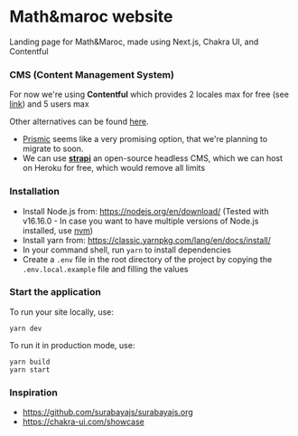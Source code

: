 # Math&maroc website

Landing page for Math&Maroc, made using Next.js, Chakra UI, and Contentful

### CMS (Content Management System)

For now we're using **Contentful** which provides 2 locales max for free (see [link](https://www.contentful.com/pricing/)) and 5 users max

Other alternatives can be found [here](https://nextjs.org/docs/basic-features/pages#static-generation-recommended).

* [Prismic](https://prismic.io/pricing) seems like a very promising option, that we're planning to migrate to soon.
* We can use [**strapi**](https://strapi.io/starters/strapi-starter-next-js-blog) an open-source headless CMS, which we can host on Heroku for free, which would remove all limits

### Installation

* Install Node.js from: <https://nodejs.org/en/download/> (Tested with v16.16.0 - In case you want to have multiple versions of Node.js installed, use [nvm](https://github.com/nvm-sh/nvm))
* Install yarn from: <https://classic.yarnpkg.com/lang/en/docs/install/>
* In your command shell, run `yarn` to install dependencies
* Create a `.env` file in the root directory of the project by copying the `.env.local.example` file and filling the values

### Start the application

To run your site locally, use:

```
yarn dev
```

To run it in production mode, use:

```
yarn build
yarn start
```

### Inspiration

* <https://github.com/surabayajs/surabayajs.org>
* <https://chakra-ui.com/showcase>
